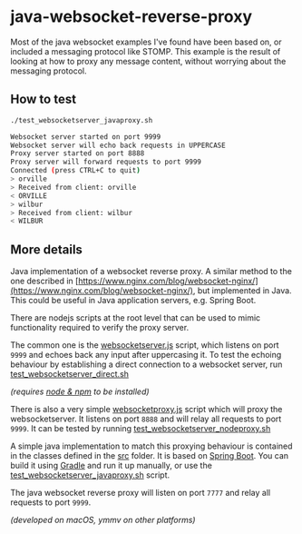 # java-websocket-reverse-proxy

Most of the java websocket examples I've found have been based on, or included a messaging
protocol like STOMP. This example is the result of looking at how to proxy any message content, 
without worrying about the messaging protocol.

## How to test
```bash 
./test_websocketserver_javaproxy.sh

Websocket server started on port 9999
Websocket server will echo back requests in UPPERCASE
Proxy server started on port 8888
Proxy server will forward requests to port 9999
Connected (press CTRL+C to quit)
> orville
> Received from client: orville
< ORVILLE
> wilbur
> Received from client: wilbur
< WILBUR

```
## More details
Java implementation of a websocket reverse proxy. A similar method to the one described in 
[https://www.nginx.com/blog/websocket-nginx/](https://www.nginx.com/blog/websocket-nginx/),
but implemented in Java. This could be useful in Java application servers, e.g. Spring Boot.

There are nodejs scripts at the root level that can be used to mimic functionality 
required to verify the proxy server.

The common one is the [websocketserver.js](./websocketserver.js) script, which listens 
on port `9999` and echoes back any input after uppercasing it. To test the echoing behaviour 
by establishing a direct connection to a websocket server, run 
[test_websocketserver_direct.sh](./test_websocketserver_direct.sh) 

*(requires [node & npm](https://nodejs.org/en/) to be installed)*

There is also a very simple [websocketproxy.js](./websocketproxy.js) script which will proxy
the websocketserver. It listens on port `8888` and will relay all requests to port `9999`.
It can be tested by running [test_websocketserver_nodeproxy.sh](./test_websocketserver_nodeproxy.sh)

A simple java implementation to match this proxying behaviour is contained in the classes defined
in the [src](./src) folder. It is based on [Spring Boot](https://projects.spring.io/spring-boot/).
You can build it using [Gradle](https://gradle.org/) and run it up manually,
or use the [test_websocketserver_javaproxy.sh](./test_websocketserver_javaproxy.sh) script.

The java websocket reverse proxy will listen on port `7777` and relay all requests to port `9999`.

*(developed on macOS, ymmv on other platforms)*

